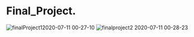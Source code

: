 # Final_Project.
![finalProject12020-07-11 00-27-10](https://user-images.githubusercontent.com/66486002/87208004-b1035c00-c30d-11ea-9c67-3beceed10882.png)
![finalproject2 2020-07-11 00-28-23](https://user-images.githubusercontent.com/66486002/87208007-b52f7980-c30d-11ea-889c-19964ebfb2db.png)

